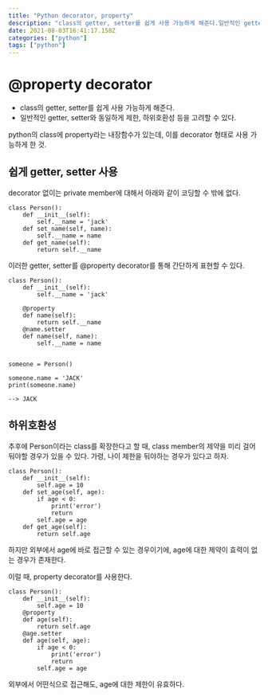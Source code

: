 ```yaml
---
title: "Python decorator, property"
description: "class의 getter, setter를 쉽게 사용 가능하게 해준다.일반적인 getter, setter와 동일하게 제한, 하위호환성 등을 고려할 수 있다.python의 class에 property라는 내장함수가 있는데, 이를 decorator 형태로 사용 가능하게 한 "
date: 2021-08-03T16:41:17.158Z
categories: ["python"]
tags: ["python"]
---
```

# @property decorator
- class의 getter, setter를 쉽게 사용 가능하게 해준다.
- 일반적인 getter, setter와 동일하게 제한, 하위호환성 등을 고려할 수 있다.

python의 class에 property라는 내장함수가 있는데, 이를 decorator 형태로 사용 가능하게 한 것.


## 쉽게 getter, setter 사용
decorator 없이는 private member에 대해서 아래와 같이 코딩할 수 밖에 없다.
```
class Person():
    def __init__(self):
        self.__name = 'jack'
    def set_name(self, name):
    	self.__name = name
    def get_name(self):
    	return self.__name
```

이러한 getter, setter를 @property decorator를 통해 간단하게 표현할 수 있다.

```
class Person():
    def __init__(self):
        self.__name = 'jack'

    @property
    def name(self):
    	return self.__name    
    @name.setter
    def name(self, name):
    	self.__name = name


someone = Person()

someone.name = 'JACK'
print(someone.name)

--> JACK

```
## 하위호환성
추후에 Person이라는 class를 확장한다고 할 때, class member의 제약을 미리 걸어둬야할 경우가 있을 수 있다.
가령, 나이 제한을 둬야하는 경우가 있다고 하자.

```
class Person():
    def __init__(self):
        self.age = 10
    def set_age(self, age):
        if age < 0:
            print('error')
            return
    	self.age = age
    def get_age(self):
    	return self.age
```

하지만 외부에서 age에 바로 접근할 수 있는 경우이기에, age에 대한 제약이 효력이 없는 경우가 존재한다.

이럴 때, property decorator를 사용한다.
```
class Person():
    def __init__(self):
        self.age = 10
    @property
    def age(self):
    	return self.age
    @age.setter
    def age(self, age):
        if age < 0:
            print('error')
            return
    	self.age = age
```
외부에서 어떤식으로 접근해도, age에 대한 제한이 유효하다.